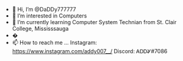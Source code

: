 - 👋 Hi, I’m @DaDDy777777
- 👀 I’m interested in Computers
- 🌱 I’m currently learning Computer System Technian from St. Clair College, Mississsauga
- �
- 📫 How to reach me ... Instagram: https://www.instagram.com/addy007__/
                          Discord: ᎪᎠᎠᎽ#7086

<!---
DaDDy777777/DaDDy777777 is a ✨ special ✨ repository because its `README.md` (this file) appears on your GitHub profile.
You can click the Preview link to take a look at your changes.
--->
